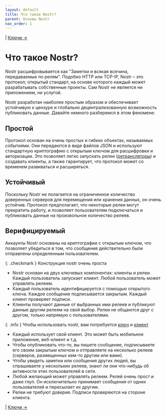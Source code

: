 ```yaml
---
layout: default
title: Что такое Nostr?
parent: Основы Nostr
nav_order: 1
---
```


| [Ключи →](https://nostr.21ideas.org/docs/basics/keys.html)

# Что такое Nostr?
 
Nostr расшифровывается как "Заметки и всякая всячина, передаваемые по релям". Подобно HTTP или TCP-IP, Nostr – это протокол; открытый стандарт, на основе которого каждый может разрабатывать собственные проекты. Сам Nostr не является ни приложением, ни услугой.

Nostr разработан наиболее простым образом и обеспечивает устойчивую к цензуре и глобально децентрализованную возможность публиковать данные. Давайте немного разберемся в этом феномене:

## Простой
Протокол основан на очень простых и гибких объектах, называемых событиями. Они передаются в виде файлов JSON и используют стандартную криптографию с открытым ключом для расшифровки и авторизации. Это позволяет легко запускать релеи ([ретрансляторы](https://ru.wikipedia.org/wiki/%D0%A0%D0%B5%D1%82%D1%80%D0%B0%D0%BD%D1%81%D0%BB%D1%8F%D1%82%D0%BE%D1%80)) и создавать клиенты, а также гарантирует, что протокол может со временем развиваться и расширяться.

## Устойчивый
Поскольку Nostr не полагается на ограниченное количество доверенных серверов для перемещения или хранения данных, он очень устойчив. Протокол предполагает, что некоторые релеи могут прекратить работу, и позволяет пользователям подключаться и публиковать данные на произвольное количество релеев.

## Верифицируемый
Аккаунты Nostr основаны на криптографии с открытым ключом, что позволяет убедиться в том, что сообщения действительно были отправлены определенным пользователем.

{: .checkmark }
Конструкция nostr очень проста

* Nostr основан на двух ключевых компонентах: клиенты и релеи. Каждый пользователь запускает клиент. Любой пользователь может управлять релеем.
* Каждый пользователь идентифицируется с помощью открытого ключа. Каждое сообщение подписывается закрытым. Каждый клиент проверяет подписи.
* Клиенты получают данные от выбранных ими релеев и публикуют данные другим релеям на свой выбор. Релеи не общаются друг с другом, только напрямую с пользователями.

{: .info }
Чтобы использовать nostr, вам потребуется [ключ](https://nostr.21ideas.org/docs/basics/keys.html) и [клиент](https://nostr.21ideas.org/docs/basics/clients.html)

* Каждый использует свой клиент. Это может быть мобильное приложение, веб-клиент и т.д.
* Чтобы опубликовать что-то, вы пишете сообщение, подписываете его своим закрытым ключом и отправляете на несколько релеев (серверов, размещенных кем-то другим или вами).
* Чтобы увидеть заметки или сообщения других людей, вы спрашиваете у нескольких релеев, знают ли они что-нибудь об активности этих пользователей в сети.
* Любой желающий может управлять релеем. Релей очень прост и даже глуп. Он исключительно принимает сообщения от одних пользователей и пересылает их другим.
* Релеи не требуют доверия. Подписи проверяются на стороне клиента.

| [Ключи →](https://nostr.21ideas.org/docs/basics/keys.html)

